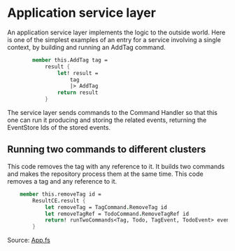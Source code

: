 # Application service layer

An application service layer implements the logic to the outside world.
Here is one of the simplest examples of an entry for a service involving a single context, by building and running an AddTag command.

```FSharp
        member this.AddTag tag =
            result {
                let! result =
                    tag
                    |> AddTag
                return result 
            }
```

The service layer sends commands to the Command Handler so that this one can run it producing and storing the related events, returning the EventStore Ids of the stored events.

## Running two commands to different clusters

This code removes the tag with any reference to it. It builds two commands and makes the repository process them at the same time.
This code removes a tag and any reference to it.

```FSharp
    member this.removeTag id =
        ResultCE.result {
            let removeTag = TagCommand.RemoveTag id
            let removeTagRef = TodoCommand.RemoveTagRef id
            return! runTwoCommands<Tag, Todo, TagEvent, TodoEvent> eventStore eventBroker removeTag removeTagRef
        }
```

Source: [App.fs](https://github.com/tonyx/Sharpino/blob/main/Sharpino.Sample/App.fs)
















